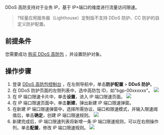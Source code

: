 DDoS 高防支持对于业务 IP，基于 IP+端口的维度进行流量访问限速。
>?轻量应用服务器（Lighthouse）定制版不支持 DDoS 防护、CC 防护的自定义防护配置。
>
## 前提条件
您需要成功 [购买 DDoS 高防包](https://cloud.tencent.com/document/product/1021/43894)  ，并设置防护对象。

## 操作步骤
1. 登录 [DDoS 高防包控制台](https://console.cloud.tencent.com/ddos/antiddos-native/package) ，在左侧导航中，单击**防护配置** > **DDoS 防护**。
2. 在 DDoS 防护页面的左侧列表中，选中高防包 ID，如"bgp-00xxxxxx"。
![](https://qcloudimg.tencent-cloud.cn/raw/e2c9264fae4a3243bf8d570562ced1e5.png)
3. 在 IP 端口限速卡片中，单击**设置**，进入 IP 端口限速页面。
![](https://qcloudimg.tencent-cloud.cn/raw/bf11823c78d0614ca6c662063de67e0f.png)
4. 在 IP 端口限速页面中，单击**新建**，弹出新建 IP 端口限速弹窗。
5. 在新建 IP 端口限速弹窗中，选择所需协议、端口和限速模式，并输入限速阈值后，单击**确定**，创建 IP 端口限速规则。
![](https://qcloudimg.tencent-cloud.cn/raw/5b618518d40f77b242b2bd00d4bdd937.png)
6. 新建完成后，IP 端口限速列表将新增一条 IP 端口限速规则，可以在右侧操作列，单击**配置**，修改 IP 端口限速规则。
![](https://qcloudimg.tencent-cloud.cn/raw/610a080b4c9f5b7688841f38005f383c.png)
